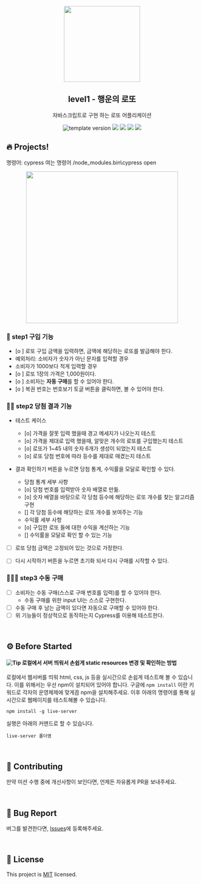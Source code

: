 <p align="middle" >
  <img width="200px;" src="./src/images/lotto_ball.png"/>
</p>
<h2 align="middle">level1 - 행운의 로또</h2>
<p align="middle">자바스크립트로 구현 하는 로또 어플리케이션</p>
<p align="middle">
  <img src="https://img.shields.io/badge/version-1.0.0-blue?style=flat-square" alt="template version"/>
  <img src="https://img.shields.io/badge/language-html-red.svg?style=flat-square"/>
  <img src="https://img.shields.io/badge/language-css-blue.svg?style=flat-square"/>
  <img src="https://img.shields.io/badge/language-js-yellow.svg?style=flat-square"/>
  <img src="https://img.shields.io/badge/license-MIT-brightgreen.svg?style=flat-square"/>
</p>

## 🔥 Projects!
명령어: cypress 여는 명령어
/node_modules\.bin\cypress open
<p align="middle">
  <img width="400" src="./src/images/lotto_ui.png">
</p>


### 🎯 step1 구입 기능

- [o ] 로또 구입 금액을 입력하면, 금액에 해당하는 로또를 발급해야 한다.
- 예외처리: 소비자가 숫자가 아닌 문자를 입력할 경우
- 소비자가 1000보다 적게 입력할 경우
- [o ] 로또 1장의 가격은 1,000원이다.
- [o ] 소비자는 **자동 구매**를 할 수 있어야 한다.
- [o ] 복권 번호는 번호보기 토글 버튼을 클릭하면, 볼 수 있어야 한다.


### 🎯🎯 step2 당첨 결과 기능
- 테스트 케이스
  - [o] 가격을 잘못 입력 했을때 경고 메세지가 나오는지 테스트
  - [o] 가격을 제대로 입력 했을때, 알맞은 개수의 로또를 구입했는지 테스트
  - [o] 로또가 1~45 내의 숫자 6개가 생성이 되었는지 테스트
  - [o] 로또 당첨 번호에 따라 등수를 제대로 매겼는지 테스트

-  결과 확인하기 버튼을 누르면 당첨 통계, 수익률을 모달로 확인할 수 있다.
   - 당첨 통계 세부 사항
   - [o] 당첨 번호를 입력받아 숫자 배열로 만듦.
   - [o] 숫자 배열을 바탕으로 각 당첨 등수에 해당하는 로또 개수를 찾는 알고리즘 구현
   - [] 각 당첨 등수에 해당하는 로또 개수를 보여주는 기능
   - 수익률 세부 사항
   - [o] 구입한 로또 들에 대한 수익을 계산하는 기능
   - [] 수익률을 모달로 확인 할 수 있는 기능
- [ ] 로또 당첨 금액은 고정되어 있는 것으로 가정한다.
- [ ] 다시 시작하기 버튼을 누르면 초기화 되서 다시 구매를 시작할 수 있다.


### 🎯🎯🎯 step3 수동 구매

- [ ] 소비자는 수동 구매(스스로 구매 번호를 입력)를 할 수 있어야 한다.
  - 수동 구매를 위한 input UI는 스스로 구현한다.
- [ ] 수동 구매 후 남는 금액이 있다면 자동으로 구매할 수 있어야 한다.
- [ ] 위 기능들이 정상적으로 동작하는지 Cypress를 이용해 테스트한다.

<br>

## ⚙️ Before Started

#### <img alt="Tip" src="https://img.shields.io/static/v1.svg?label=&message=Tip&style=flat-square&color=673ab8"> 로컬에서 서버 띄워서 손쉽게 static resources 변경 및 확인하는 방법

로컬에서 웹서버를 띄워 html, css, js 등을 실시간으로 손쉽게 테스트해 볼 수 있습니다. 이를 위해서는 우선 npm이 설치되어 있어야 합니다. 구글에 `npm install` 이란 키워드로 각자의 운영체제에 맞게끔 npm을 설치해주세요. 이후 아래의 명령어를 통해 실시간으로 웹페이지를 테스트해볼 수 있습니다.

```
npm install -g live-server
```

실행은 아래의 커맨드로 할 수 있습니다.

```
live-server 폴더명
```

<br>

## 👏 Contributing

만약 미션 수행 중에 개선사항이 보인다면, 언제든 자유롭게 PR을 보내주세요.

<br>

## 🐞 Bug Report

버그를 발견한다면, [Issues](https://github.com/woowacourse/javascript-lotto/issues)에 등록해주세요.

<br>

## 📝 License

This project is [MIT](https://github.com/woowacourse/javascript-lotto/blob/main/LICENSE) licensed.
